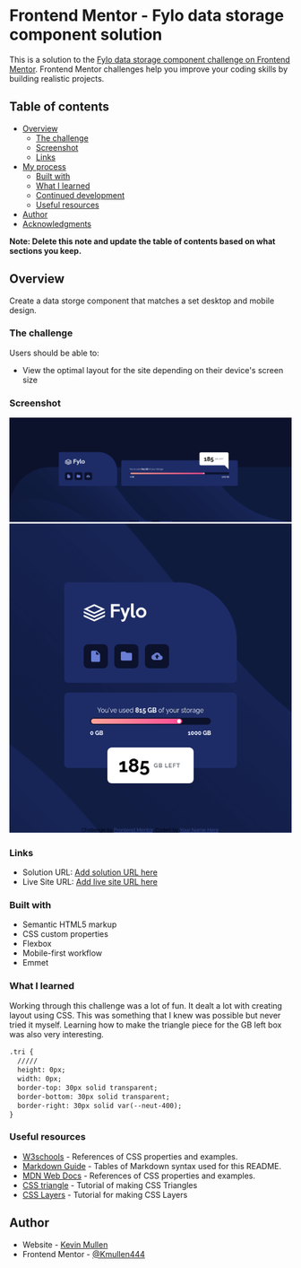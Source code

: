 # Frontend Mentor - Fylo data storage component solution

This is a solution to the [Fylo data storage component challenge on Frontend Mentor](https://www.frontendmentor.io/challenges/fylo-data-storage-component-1dZPRbV5n). Frontend Mentor challenges help you improve your coding skills by building realistic projects. 

## Table of contents

- [Overview](#overview)
  - [The challenge](#the-challenge)
  - [Screenshot](#screenshot)
  - [Links](#links)
- [My process](#my-process)
  - [Built with](#built-with)
  - [What I learned](#what-i-learned)
  - [Continued development](#continued-development)
  - [Useful resources](#useful-resources)
- [Author](#author)
- [Acknowledgments](#acknowledgments)

**Note: Delete this note and update the table of contents based on what sections you keep.**

## Overview
Create a data storge component that matches a set desktop and mobile design.

### The challenge

Users should be able to:

- View the optimal layout for the site depending on their device's screen size

### Screenshot

![desktop version of the Fylo data storage component](./images/screenshot.png)
![mobile version of the Fylo data storate component](./images/mobile-screenshot.png)


### Links

- Solution URL: [Add solution URL here](https://your-solution-url.com)
- Live Site URL: [Add live site URL here](https://your-live-site-url.com)


### Built with

- Semantic HTML5 markup
- CSS custom properties
- Flexbox
- Mobile-first workflow
- Emmet 

### What I learned

Working through this challenge was a lot of fun. It dealt a lot with creating
layout using CSS. This was something that I knew was possible but never tried it
myself. Learning how to make the triangle piece for the GB left box was also very
interesting.

```
.tri {
  /////
  height: 0px;
  width: 0px;
  border-top: 30px solid transparent;
  border-bottom: 30px solid transparent;
  border-right: 30px solid var(--neut-400);
}
```

### Useful resources

- [W3schools](https://www.w3schools.com/cssref/default.asp) - References of CSS properties and examples.
- [Markdown Guide](http://www.markdownguide.org/cheat-sheet) - Tables of Markdown syntax used for this README.
- [MDN Web Docs](https://developer.mozilla.org/en-US/docs/Web/css) - References of CSS properties and examples.
- [CSS triangle](https://css-tricks.com/snippets/css/css-triangle/#aa-examples) - Tutorial of making CSS Triangles
- [CSS Layers](https://www.tutorialspoint.com/css/css_layers.htm) - Tutorial for making CSS Layers

## Author

- Website - [Kevin Mullen](kevinmullen.net)
- Frontend Mentor - [@Kmullen444](https://www.frontendmentor.io/profile/Kmullen444)

